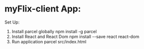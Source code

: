 # myFlix-client App:

Set Up:
  1. Install parcel globally
     npm install -g parcel
  2. Install React and React Dom
     npm install --save react react-dom
  3. Run application
     parcel src/index.html
